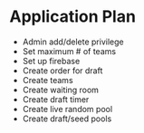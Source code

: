 # Application Plan

* Admin add/delete privilege
* Set maximum # of teams
* Set up firebase
* Create order for draft
* Create teams
* Create waiting room
* Create draft timer
* Create live random pool
* Create draft/seed pools


